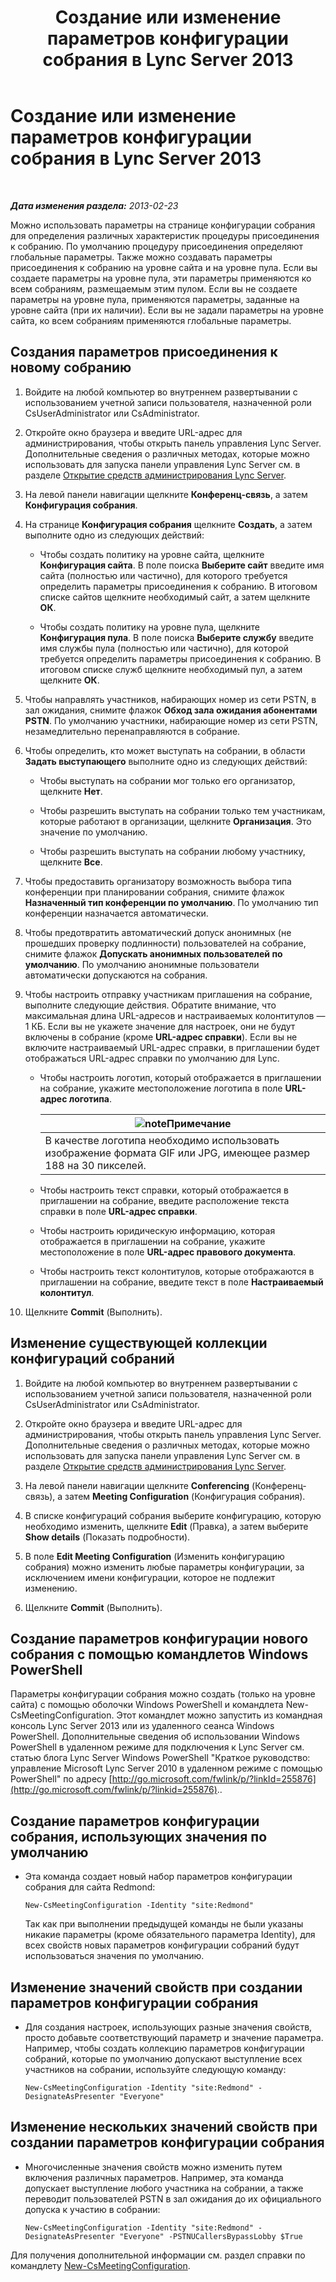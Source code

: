 ﻿---
title: Создание или изменение параметров конфигурации собрания в Lync Server 2013
TOCTitle: Создание или изменение параметров конфигурации собрания в Lync Server 2013
ms:assetid: ce6773c1-a0d5-4405-8e32-33a6f3a46a1a
ms:mtpsurl: https://technet.microsoft.com/ru-ru/library/JJ721889(v=OCS.15)
ms:contentKeyID: 49888196
ms.date: 05/19/2016
mtps_version: v=OCS.15
ms.translationtype: HT
---

# Создание или изменение параметров конфигурации собрания в Lync Server 2013

 

_**Дата изменения раздела:** 2013-02-23_

Можно использовать параметры на странице конфигурации собрания для определения различных характеристик процедуры присоединения к собранию. По умолчанию процедуру присоединения определяют глобальные параметры. Также можно создавать параметры присоединения к собранию на уровне сайта и на уровне пула. Если вы создаете параметры на уровне пула, эти параметры применяются ко всем собраниям, размещаемым этим пулом. Если вы не создаете параметры на уровне пула, применяются параметры, заданные на уровне сайта (при их наличии). Если вы не задали параметры на уровне сайта, ко всем собраниям применяются глобальные параметры.

## Создания параметров присоединения к новому собранию

1.  Войдите на любой компьютер во внутреннем развертывании с использованием учетной записи пользователя, назначенной роли CsUserAdministrator или CsAdministrator.

2.  Откройте окно браузера и введите URL-адрес для администрирования, чтобы открыть панель управления Lync Server. Дополнительные сведения о различных методах, которые можно использовать для запуска панели управления Lync Server см. в разделе [Открытие средств администрирования Lync Server](lync-server-2013-open-lync-server-administrative-tools.md).

3.  На левой панели навигации щелкните **Конференц-связь**, а затем **Конфигурация собрания**.

4.  На странице **Конфигурация собрания** щелкните **Создать**, а затем выполните одно из следующих действий:
    
      - Чтобы создать политику на уровне сайта, щелкните **Конфигурация сайта**. В поле поиска **Выберите сайт** введите имя сайта (полностью или частично), для которого требуется определить параметры присоединения к собранию. В итоговом списке сайтов щелкните необходимый сайт, а затем щелкните **ОК**.
    
      - Чтобы создать политику на уровне пула, щелкните **Конфигурация пула**. В поле поиска **Выберите службу** введите имя службы пула (полностью или частично), для которой требуется определить параметры присоединения к собранию. В итоговом списке служб щелкните необходимый пул, а затем щелкните **ОК**.

5.  Чтобы направлять участников, набирающих номер из сети PSTN, в зал ожидания, снимите флажок **Обход зала ожидания абонентами PSTN**. По умолчанию участники, набирающие номер из сети PSTN, незамедлительно перенаправляются в собрание.

6.  Чтобы определить, кто может выступать на собрании, в области **Задать выступающего** выполните одно из следующих действий:
    
      - Чтобы выступать на собрании мог только его организатор, щелкните **Нет**.
    
      - Чтобы разрешить выступать на собрании только тем участникам, которые работают в организации, щелкните **Организация**. Это значение по умолчанию.
    
      - Чтобы разрешить выступать на собрании любому участнику, щелкните **Все**.

7.  Чтобы предоставить организатору возможность выбора типа конференции при планировании собрания, снимите флажок **Назначенный тип конференции по умолчанию**. По умолчанию тип конференции назначается автоматически.

8.  Чтобы предотвратить автоматический допуск анонимных (не прошедших проверку подлинности) пользователей на собрание, снимите флажок **Допускать анонимных пользователей по умолчанию**. По умолчанию анонимные пользователи автоматически допускаются на собрания.

9.  Чтобы настроить отправку участникам приглашения на собрание, выполните следующие действия. Обратите внимание, что максимальная длина URL-адресов и настраиваемых колонтитулов — 1 КБ. Если вы не укажете значение для настроек, они не будут включены в собрание (кроме **URL-адрес справки**). Если вы не включите настраиваемый URL-адрес справки, в приглашении будет отображаться URL-адрес справки по умолчанию для Lync.
    
      - Чтобы настроить логотип, который отображается в приглашении на собрание, укажите местоположение логотипа в поле **URL-адрес логотипа**.
        
        <table>
        <thead>
        <tr class="header">
        <th><img src="images/Gg398412.note(OCS.15).gif" title="note" alt="note" />Примечание</th>
        </tr>
        </thead>
        <tbody>
        <tr class="odd">
        <td>В качестве логотипа необходимо использовать изображение формата GIF или JPG, имеющее размер 188 на 30 пикселей.</td>
        </tr>
        </tbody>
        </table>
    
      - Чтобы настроить текст справки, который отображается в приглашении на собрание, введите расположение текста справки в поле **URL-адрес справки**.
    
      - Чтобы настроить юридическую информацию, которая отображается в приглашении на собрание, укажите местоположение в поле **URL-адрес правового документа**.
    
      - Чтобы настроить текст колонтитулов, которые отображаются в приглашении на собрание, введите текст в поле **Настраиваемый колонтитул**.

10. Щелкните **Commit** (Выполнить).

## Изменение существующей коллекции конфигураций собраний

1.  Войдите на любой компьютер во внутреннем развертывании с использованием учетной записи пользователя, назначенной роли CsUserAdministrator или CsAdministrator.

2.  Откройте окно браузера и введите URL-адрес для администрирования, чтобы открыть панель управления Lync Server. Дополнительные сведения о различных методах, которые можно использовать для запуска панели управления Lync Server см. в разделе [Открытие средств администрирования Lync Server](lync-server-2013-open-lync-server-administrative-tools.md).

3.  На левой панели навигации щелкните **Conferencing** (Конференц-связь), а затем **Meeting Configuration** (Конфигурация собрания).

4.  В списке конфигураций собрания выберите конфигурацию, которую необходимо изменить, щелкните **Edit** (Правка), а затем выберите **Show details** (Показать подробности).

5.  В поле **Edit Meeting Configuration** (Изменить конфигурацию собрания) можно изменить любые параметры конфигурации, за исключением имени конфигурации, которое не подлежит изменению.

6.  Щелкните **Commit** (Выполнить).

## Создание параметров конфигурации нового собрания с помощью командлетов Windows PowerShell

Параметры конфигурации собрания можно создать (только на уровне сайта) с помощью оболочки Windows PowerShell и командлета New-CsMeetingConfiguration. Этот командлет можно запустить из командная консоль Lync Server 2013 или из удаленного сеанса Windows PowerShell. Дополнительные сведения об использовании Windows PowerShell в удаленном режиме для подключения к Lync Server см. статью блога Lync Server Windows PowerShell "Краткое руководство: управление Microsoft Lync Server 2010 в удаленном режиме с помощью PowerShell" по адресу [http://go.microsoft.com/fwlink/p/?linkId=255876](http://go.microsoft.com/fwlink/p/?linkid=255876)..

## Создание параметров конфигурации собрания, использующих значения по умолчанию

  - Эта команда создает новый набор параметров конфигурации собрания для сайта Redmond:
    
        New-CsMeetingConfiguration -Identity "site:Redmond"
    
    Так как при выполнении предыдущей команды не были указаны никакие параметры (кроме обязательного параметра Identity), для всех свойств новых параметров конфигурации собраний будут использоваться значения по умолчанию.

## Изменение значений свойств при создании параметров конфигурации собрания

  - Для создания настроек, использующих разные значения свойств, просто добавьте соответствующий параметр и значение параметра. Например, чтобы создать коллекцию параметров конфигурации собраний, которые по умолчанию допускают выступление всех участников на собрании, используйте следующую команду:
    
        New-CsMeetingConfiguration -Identity "site:Redmond" -DesignateAsPresenter "Everyone"

## Изменение нескольких значений свойств при создании параметров конфигурации собрания

  - Многочисленные значения свойств можно изменить путем включения различных параметров. Например, эта команда допускает выступление любого участника на собрании, а также переводит пользователей PSTN в зал ожидания до их официального допуска к участию в собрании:
    
        New-CsMeetingConfiguration -Identity "site:Redmond" -DesignateAsPresenter "Everyone" -PSTNUCallersBypassLobby $True

Для получения дополнительной информации см. раздел справки по командлету [New-CsMeetingConfiguration](https://docs.microsoft.com/en-us/powershell/module/skype/New-CsMeetingConfiguration).

